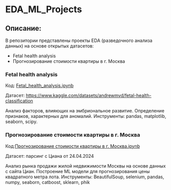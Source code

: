 # EDA_ML_Projects

## Описание:
В репозитории представлены проекты EDA (разведочного анализа данных) на основе открытых датасетов:
  - Fetal health analysis
  - Прогнозирование стоимости квартиры в г. Москва
    

### Fetal health analysis     

Код: [Fetal_health_analysis.ipynb](https://github.com/Wintringham/EDA_ML_Projects/blob/972301c6b813e62d30a41314f0ef8dea81e0bfb0/Fetal_health_analysis.ipynb)

Датасет: https://www.kaggle.com/datasets/andrewmvd/fetal-health-classification     

Анализ факторов, влияющих на эмбриональное развитие. Определение признаков, характерных для аномалий. 
Инструменты: pandas, matplotlib, seaborn, scipy. 

### Прогнозирование стоимости квартиры в г. Москва

Код:[Прогнозирование стоимости квартиры в г. Москва.ipynb](https://github.com/Wintringham/EDA_ML_Projects/blob/195f7fef6f0b03ff9625793341940ce7c094f6d4/%D0%9F%D1%80%D0%BE%D0%B3%D0%BD%D0%BE%D0%B7%D0%B8%D1%80%D0%BE%D0%B2%D0%B0%D0%BD%D0%B8%D0%B5%20%D1%81%D1%82%D0%BE%D0%B8%D0%BC%D0%BE%D1%81%D1%82%D0%B8%20%D0%BA%D0%B2%D0%B0%D1%80%D1%82%D0%B8%D1%80%D1%8B%20%D0%B2%20%D0%B3.%20%D0%9C%D0%BE%D1%81%D0%BA%D0%B2%D0%B0.ipynb)

Датасет: парсинг с Циана от 24.04.2024

Анализ рынка продажи жилой недвижимости Москвы на основе данных с сайта Циан. Построение ML модели для прогнозирования цены квадратного метра лота.
Инструменты: BeautifulSoup, selenium, pandas, numpy, seaborn, catboost, sklearn, phik

